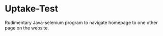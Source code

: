 # Uptake-Test
Rudimentary Java-selenium program to navigate homepage to one other page on the website.
